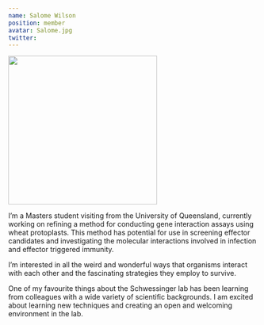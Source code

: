 ```yaml
---
name: Salome Wilson
position: member
avatar: Salome.jpg
twitter: 
---
```


<img width="300" src="{{site.baseurl}}/images/people/{{page.avatar}}" data-action="zoom">

I’m a Masters student visiting from the University of Queensland, currently working on refining a method for conducting gene interaction assays using wheat protoplasts.  This method has potential for use in screening effector candidates and investigating the molecular interactions involved in infection and effector triggered immunity.

I’m interested in all the weird and wonderful ways that organisms interact with each other and the fascinating strategies they employ to survive.

One of my favourite things about the Schwessinger lab has been learning from colleagues with a wide variety of scientific backgrounds.  I am excited about learning new techniques and creating an open and welcoming environment in the lab.
